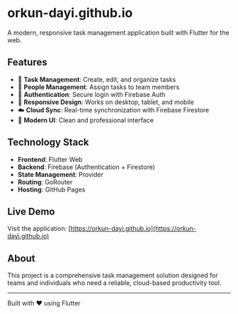 # orkun-dayi.github.io

A modern, responsive task management application built with Flutter for the web.

## Features

- 📝 **Task Management**: Create, edit, and organize tasks
- 👥 **People Management**: Assign tasks to team members
- 🔐 **Authentication**: Secure login with Firebase Auth
- 📱 **Responsive Design**: Works on desktop, tablet, and mobile
- ☁️ **Cloud Sync**: Real-time synchronization with Firebase Firestore
- 🎨 **Modern UI**: Clean and professional interface

## Technology Stack

- **Frontend**: Flutter Web
- **Backend**: Firebase (Authentication + Firestore)
- **State Management**: Provider
- **Routing**: GoRouter
- **Hosting**: GitHub Pages

## Live Demo

Visit the application: [https://orkun-dayi.github.io](https://orkun-dayi.github.io)

## About

This project is a comprehensive task management solution designed for teams and individuals who need a reliable, cloud-based productivity tool.

---

Built with ❤️ using Flutter
